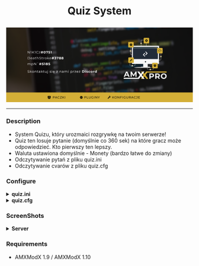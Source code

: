 <div align="center">
<h1><p></p>Quiz System<p></p></h1>
<img src="https://github.com/AmxxPro-pl/.github/blob/main/Banner.png"></img>
</div>

---

### Description
- System Quizu, który urozmaici rozgrywkę na twoim serwerze!
- Quiz ten losuje pytanie (domyślnie co 360 sek) na które gracz może odpowiedzieć. Kto pierwszy ten lepszy.
- Waluta ustawiona domyślnie - Monety (bardzo łatwe do zmiany)
- Odczytywanie pytań z pliku quiz.ini
- Odczytywanie cvarów z pliku quiz.cfg

### Configure
<details>
  <summary><b>quiz.ini</b></summary>

```
;===================== » QUIZ « =====================
;           Autor pluginu: N1K1Cz
;           Strona: © AmxxPro.pl

; Instrukcja dodawania pytania:
; "Pytanie" "Odpowiedz"


"Wiecej niz jedno zwierze to?" "Lama"
"Co lezy i nie dycha?" "Dwie dychy"
"Ile cm ma metr?" "100"

;===================== » QUIZ « =====================
```
</details>

<details>
  <summary><b>quiz.cfg</b></summary>

```
//===================== » QUIZ - Configuration « =====================
//                     Autor pluginu: N1K1Cz
//                     Strona: © AmxxPro.pl

//Glowny prefix pluginu ( [» AmxxPro.pl «] - Domyślnie )
amxxpro_quiz_prefix "[» AmxxPro.pl «]"

//Ile kredytow ma byc przyznawane za poprawna odpowiedz? ( 150 - Domyślnie )
amxxpro_quiz_credits "150"

//===================== » QUIZ - Configuration « =====================
```
</details>

### ScreenShots

<details>
  <summary><b>Server</b></summary>
  
  - Prepare for Question HUD
  
  <img src="https://github.com/AmxxPro-pl/Quiz-System/blob/main/img/podam_hud.png"></img>
  - Prepare for Question Chat
  
  <img src="https://github.com/AmxxPro-pl/Quiz-System/blob/main/img/prepare_chat.png"></img>
  - Question
  
  <img src="https://github.com/AmxxPro-pl/Quiz-System/blob/main/img/hud_pytanie.png"></img>
  - Bad Answer
  
  <img src="https://github.com/AmxxPro-pl/Quiz-System/blob/main/img/bledna.png"></img>
  - Win in Chat
  
  <img src="https://github.com/AmxxPro-pl/Quiz-System/blob/main/img/poprawnie.png"></img>
  - Win in DHUD
  
  <img src="https://github.com/AmxxPro-pl/Quiz-System/blob/main/img/dhud.png"></img>
</details>

### Requirements 
- AMXModX 1.9 / AMXModX 1.10
